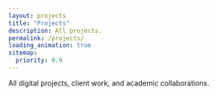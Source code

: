 ```yaml
---
layout: projects
title: "Projects"
description: All projects. 
permalink: /projects/
loading_animation: true
sitemap:
  priority: 0.9
---
```

All digital projects, client work, and academic collaborations.